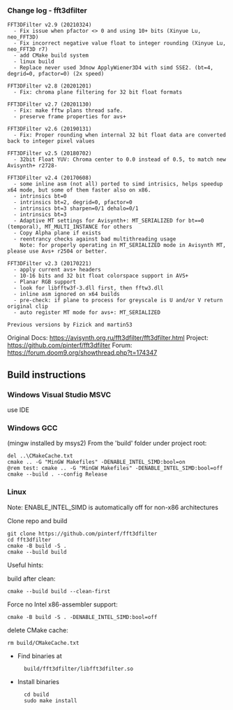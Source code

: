### Change log - fft3dfilter  ###

```
FFT3DFilter v2.9 (20210324)
  - Fix issue when pfactor <> 0 and using 10+ bits (Xinyue Lu, neo_FFT3D) 
  - Fix incorrect negative value float to integer rounding (Xinyue Lu, neo_FFT3D r7)
  - add CMake build system
  - linux build
  - Replace never used 3dnow ApplyWiener3D4 with simd SSE2. (bt=4, degrid=0, pfactor=0) (2x speed)

FFT3DFilter v2.8 (20201201)
  - Fix: chroma plane filtering for 32 bit float formats  

FFT3DFilter v2.7 (20201130)
  - Fix: make fftw plans thread safe.
  - preserve frame properties for avs+

FFT3DFilter v2.6 (20190131)
  - Fix: Proper rounding when internal 32 bit float data are converted back to integer pixel values

FFT3DFilter v2.5 (20180702)
  - 32bit Float YUV: Chroma center to 0.0 instead of 0.5, to match new Avisynth+ r2728-

FFT3DFilter v2.4 (20170608)
  - some inline asm (not all) ported to simd intrisics, helps speedup x64 mode, but some of them faster also on x86.
  - intrinsics bt=0 
  - intrinsics bt=2, degrid=0, pfactor=0
  - intrinsics bt=3 sharpen=0/1 dehalo=0/1
  - intrinsics bt=3
  - Adaptive MT settings for Avisynth+: MT_SERIALIZED for bt==0 (temporal), MT_MULTI_INSTANCE for others
  - Copy Alpha plane if exists
  - reentrancy checks against bad multithreading usage
    Note: for properly operating in MT_SERIALIZED mode in Avisynth MT, please use Avs+ r2504 or better.

FFT3DFilter v2.3 (20170221)
  - apply current avs+ headers
  - 10-16 bits and 32 bit float colorspace support in AVS+
  - Planar RGB support
  - look for libfftw3f-3.dll first, then fftw3.dll
  - inline asm ignored on x64 builds
  - pre-check: if plane to process for greyscale is U and/or V return original clip
  - auto register MT mode for avs+: MT_SERIALIZED

Previous versions by Fizick and martin53
```
Original Docs:
https://avisynth.org.ru/fft3dfilter/fft3dfilter.html
Project:
https://github.com/pinterf/fft3dfilter
Forum:
https://forum.doom9.org/showthread.php?t=174347

Build instructions
------------------
### Windows Visual Studio MSVC

use IDE

### Windows GCC

(mingw installed by msys2)
 From the 'build' folder under project root:

```
del ..\CMakeCache.txt
cmake .. -G "MinGW Makefiles" -DENABLE_INTEL_SIMD:bool=on
@rem test: cmake .. -G "MinGW Makefiles" -DENABLE_INTEL_SIMD:bool=off
cmake --build . --config Release
```

### Linux

Note: ENABLE_INTEL_SIMD is automatically off for non-x86 architectures

Clone repo and build

```
git clone https://github.com/pinterf/fft3dfilter
cd fft3dfilter
cmake -B build -S .
cmake --build build
```

Useful hints:

build after clean:

```
cmake --build build --clean-first
```

Force no Intel x86-assembler support:

```
cmake -B build -S . -DENABLE_INTEL_SIMD:bool=off
```

delete CMake cache:

```
rm build/CMakeCache.txt
```



* Find binaries at
  
        build/fft3dfilter/libfft3dfilter.so

* Install binaries

        cd build
        sudo make install

